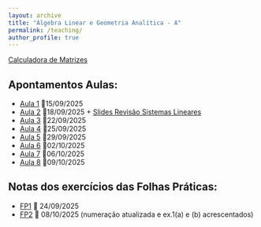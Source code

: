 ```yaml
---
layout: archive
title: "Álgebra Linear e Geometria Analítica - A"
permalink: /teaching/
author_profile: true
---
```



[Calculadora de Matrizes](https://matrixcalc.org/)

Apontamentos Aulas: 
------
- [Aula 1](https://juliana-cunha.github.io/files/Aula%201.pdf) 📅15/09/2025
- [Aula 2](https://juliana-cunha.github.io/files/Aula%202.pdf) 📅18/09/2025  +  [Slides Revisão Sistemas Lineares](https://juliana-cunha.github.io/files/Revis%C3%A3o_sistemas_lineares.pdf)
- [Aula 3](https://juliana-cunha.github.io/files/Aula%203.pdf) 📅22/09/2025
- [Aula 4](https://juliana-cunha.github.io/files/Aula%204.pdf) 📅25/09/2025
- [Aula 5](https://juliana-cunha.github.io/files/Aula%205.pdf) 📅29/09/2025
- [Aula 6](https://juliana-cunha.github.io/files/Aula%206.pdf) 📅02/10/2025
- [Aula 7](https://juliana-cunha.github.io/files/Aula%207.pdf) 📅06/10/2025
- [Aula 8](https://juliana-cunha.github.io/files/Aula%208.pdf) 📅09/10/2025 

Notas dos exercícios das Folhas Práticas:
------
- [FP1](https://juliana-cunha.github.io/files/FP1_res.pdf) 📅 24/09/2025
- [FP2](https://juliana-cunha.github.io/files/FP2_res.pdf) 📅 08/10/2025 (numeração atualizada e ex.1(a) e (b) acrescentados)


  

